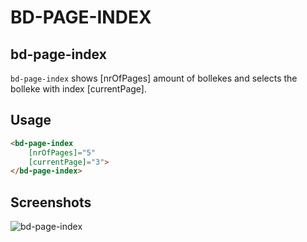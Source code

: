 # BD-PAGE-INDEX

## bd-page-index

`bd-page-index` shows [nrOfPages] amount of bollekes and selects the bolleke with index [currentPage].

## Usage

```html
<bd-page-index
    [nrOfPages]="5"
    [currentPage]="3">
</bd-page-index>
```

## Screenshots

![bd-page-index](page-index.png)
